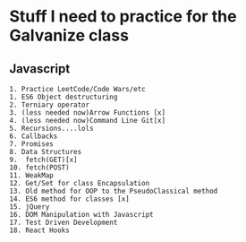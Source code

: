 # Stuff I need to practice for the Galvanize class


## Javascript
    1. Practice LeetCode/Code Wars/etc
    1. ES6 Object destructuring
    2. Terniary operator
    3. (less needed now)Arrow Functions [x]
    4. (less needed now)Command Line Git[x] 
    5. Recursions....lols
    6. Callbacks
    7. Promises
    8. Data Structures 
    9.  fetch(GET)[x]
    10. fetch(POST)
    11. WeakMap
    12. Get/Set for class Encapsulation
    13. Old method for OOP to the PseudoClassical method
    14. ES6 method for classes [x]
    15. jQuery
    16. DOM Manipulation with Javascript 
    17. Test Driven Development
    18. React Hooks